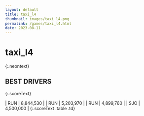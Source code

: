```yaml
---
layout: default
title: taxi_l4
thumbnail: images/taxi_l4.png
permalink: /games/taxi_l4.html
date: 2023-08-11
---
```


# taxi_l4 
{:.neontext}

## BEST DRIVERS
{:.scoreText}

| RUN | 8,844,530 | 
| RUN | 5,203,970 | 
| RUN | 4,899,760 | 
| SJO | 4,500,000 | 
{:.scoreText .table .td}
